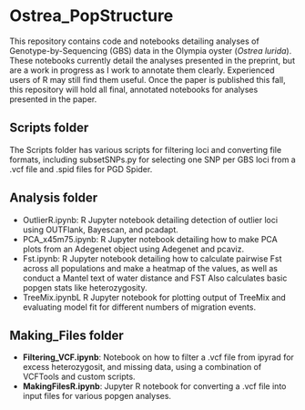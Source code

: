# Ostrea_PopStructure
This repository contains code and notebooks detailing analyses of Genotype-by-Sequencing (GBS) data in the Olympia oyster (*Ostrea lurida*). These notebooks currently detail the analyses presented in the preprint, but are a work in progress as I work to annotate them clearly. Experienced users of R may still find them useful. Once the paper is published this fall, this repository will hold all final, annotated notebooks for analyses presented in the paper.

## Scripts folder
The Scripts folder has various scripts for filtering loci and converting file formats, including subsetSNPs.py for selecting one SNP per GBS loci from a .vcf file and .spid files for PGD Spider.

## Analysis folder
* OutlierR.ipynb: R Jupyter notebook detailing detection of outlier loci using OUTFlank, Bayescan, and pcadapt. 
* PCA_x45m75.ipynb: R Jupyter notebook detailing how to make PCA plots from an Adegenet object using Adegenet and pcaviz.
* Fst.ipynb: R Jupyter notebook detailing how to calculate pairwise Fst across all populations and make a heatmap of the values, as well as conduct a Mantel text of water distance and FST Also calculates basic popgen stats like heterozygosity.
* TreeMix.ipynbL R Jupyter notebook for plotting output of TreeMix and evaluating model fit for different numbers of migration events.

## Making_Files folder
*  **Filtering_VCF.ipynb**: Notebook on how to filter a .vcf file from ipyrad for excess heterozygosit, and missing data, using a combination of VCFTools and custom scripts.
*  **MakingFilesR.ipynb**: Jupyter R notebook for converting a .vcf file into input files for various popgen analyses.




